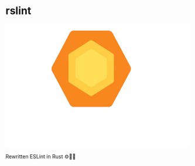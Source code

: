 # rslint

<p align="center"><img src="resources/logo-white.png" alt="logo of rslint"></p>

Rewritten ESLint in Rust ⚙️🦀✨
